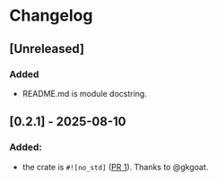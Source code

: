 # Changelog

## [Unreleased]

### Added
- README.md is module docstring. 

## [0.2.1] - 2025-08-10

### Added:
- the crate is `#![no_std]` ([PR 1](https://github.com/monoid/harm/pull/1)). Thanks to @gkgoat.
